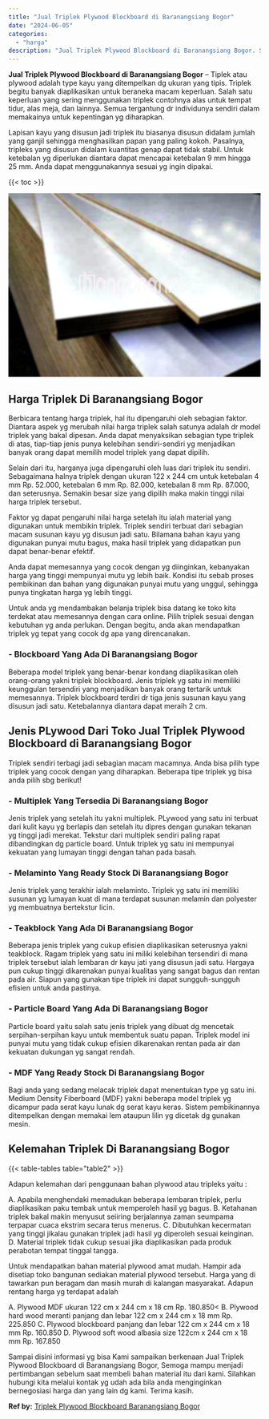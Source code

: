 ```yaml
---
title: "Jual Triplek Plywood Blockboard di Baranangsiang Bogor"
date: "2024-06-05"
categories: 
  - "harga"
description: "Jual Triplek Plywood Blockboard di Baranangsiang Bogor. Sampai disini informasi yg bisa Kami sampaikan berkenaan Jual Triplek Plywood Blockboard di Baranangs..."
---
```


**Jual Triplek Plywood Blockboard di Baranangsiang Bogor** – Tiplek atau plywood adalah type kayu yang ditempelkan dg ukuran yang tipis. Triplek begitu banyak diaplikasikan untuk beraneka macam keperluan. Salah satu keperluan yang sering menggunakan triplek contohnya alas untuk tempat tidur, alas meja, dan lainnya. Semua tergantung dr individunya sendiri dalam memakainya untuk kepentingan yg diharapkan.

Lapisan kayu yang disusun jadi triplek itu biasanya disusun didalam jumlah yang ganjil sehingga menghasilkan papan yang paling kokoh. Pasalnya, tripleks yang disusun didalam kuantitas genap dapat tidak stabil. Untuk ketebalan yg diperlukan diantara dapat mencapai ketebalan 9 mm hingga 25 mm. Anda dapat menggunakannya sesuai yg ingin dipakai.

{{< toc >}}

![Jual Triplek Plywood Blockboard di Baranangsiang Bogor](/images/jual-triplek-murah-26.png)

## Harga Triplek Di Baranangsiang Bogor

Berbicara tentang harga triplek, hal itu dipengaruhi oleh sebagian faktor. Diantara aspek yg merubah nilai harga triplek salah satunya adalah dr model triplek yang bakal dipesan. Anda dapat menyaksikan sebagian type triplek di atas, tiap-tiap jenis punya kelebihan sendiri-sendiri yg menjadikan banyak orang dapat memilih model triplek yang dapat dipilih.

Selain dari itu, harganya juga dipengaruhi oleh luas dari triplek itu sendiri. Sebagaimana halnya triplek dengan ukuran 122 x 244 cm untuk ketebalan 4 mm Rp. 52.000, ketebalan 6 mm Rp. 82.000, ketebalan 8 mm Rp. 87.000, dan seterusnya. Semakin besar size yang dipilih maka makin tinggi nilai harga triplek tersebut.

Faktor yg dapat pengaruhi nilai harga setelah itu ialah material yang digunakan untuk membikin triplek. Triplek sendiri terbuat dari sebagian macam susunan kayu yg disusun jadi satu. Bilamana bahan kayu yang digunakan punyai mutu bagus, maka hasil triplek yang didapatkan pun dapat benar-benar efektif.

Anda dapat memesannya yang cocok dengan yg diinginkan, kebanyakan harga yang tinggi mempunyai mutu yg lebih baik. Kondisi itu sebab proses pembikinan dan bahan yang digunakan punyai mutu yang unggul, sehingga punya tingkatan harga yg lebih tinggi.

Untuk anda yg mendambakan belanja triplek bisa datang ke toko kita terdekat atau memesannya dengan cara online. Pilih triplek sesuai dengan kebutuhan yg anda perlukan. Dengan begitu, anda akan mendapatkan triplek yg tepat yang cocok dg apa yang direncanakan.

### \- Blockboard Yang Ada Di Baranangsiang Bogor

Beberapa model triplek yang benar-benar kondang diaplikasikan oleh orang-orang yakni triplek blockboard. Jenis triplek yg satu ini memiliki keunggulan tersendiri yang menjadikan banyak orang tertarik untuk memesannya. Triplek blockboard terdiri dr tiga jenis susunan kayu yang disusun jadi satu. Ketebalannya diantara dapat meraih 2 cm.

## Jenis PLywood Dari Toko Jual Triplek Plywood Blockboard di Baranangsiang Bogor

Triplek sendiri terbagi jadi sebagian macam macamnya. Anda bisa pilih type triplek yang cocok dengan yang diharapkan. Beberapa tipe triplek yg bisa anda pilih sbg berikut!

### \- Multiplek Yang Tersedia Di Baranangsiang Bogor

Jenis triplek yang setelah itu yakni multiplek. PLywood yang satu ini terbuat dari kulit kayu yg berlapis dan setelah itu dipres dengan gunakan tekanan yg tinggi jadi merekat. Tekstur dari multiplek sendiri paling rapat dibandingkan dg particle board. Untuk triplek yg satu ini mempunyai kekuatan yang lumayan tinggi dengan tahan pada basah.

### \- Melaminto Yang Ready Stock Di Baranangsiang Bogor

Jenis triplek yang terakhir ialah melaminto. Triplek yg satu ini memiliki susunan yg lumayan kuat di mana terdapat susunan melamin dan polyester yg membuatnya bertekstur licin.

### \- Teakblock Yang Ada Di Baranangsiang Bogor

Beberapa jenis triplek yang cukup efisien diaplikasikan seterusnya yakni teakblock. Ragam triplek yang satu ini miliki kelebihan tersendiri di mana triplek tersebut ialah lembaran dr kayu jati yang disusun jadi satu. Hargaya pun cukup tinggi dikarenakan punyai kualitas yang sangat bagus dan rentan pada air. Siapun yang gunakan tipe triplek ini dapat sungguh-sungguh efisien untuk anda pastinya.

### \- Particle Board Yang Ada Di Baranangsiang Bogor

Particle board yaitu salah satu jenis triplek yang dibuat dg mencetak serpihan-serpihan kayu untuk membentuk suatu papan. Triplek model ini punyai mutu yang tidak cukup efisien dikarenakan rentan pada air dan kekuatan dukungan yg sangat rendah.

### \- MDF Yang Ready Stock Di Baranangsiang Bogor

Bagi anda yang sedang melacak triplek dapat menentukan type yg satu ini. Medium Density Fiberboard (MDF) yakni beberapa model triplek yg dicampur pada serat kayu lunak dg serat kayu keras. Sistem pembikinannya ditempelkan dengan memakai lem ataupun lilin yg dicetak dg gunakan mesin.

## Kelemahan Triplek Di Baranangsiang Bogor

{{< table-tables table="table2" >}}

Adapun kelemahan dari penggunaan bahan plywood atau tripleks yaitu :

A. Apabila menghendaki memadukan beberapa lembaran triplek, perlu diaplikasikan paku tembak untuk memperoleh hasil yg bagus. B. Ketahanan triplek bakal makin menyusut seiiring berjalannya zaman seumpama terpapar cuaca ekstrim secara terus menerus. C. Dibutuhkan kecermatan yang tinggi jikalau gunakan triplek jadi hasil yg diperoleh sesuai keinginan. D. Material triplek tidak cukup sesuai jika diaplikasikan pada produk perabotan tempat tinggal tangga.

Untuk mendapatkan bahan material plywood amat mudah. Hampir ada disetiap toko bangunan sediakan material plywood tersebut. Harga yang di tawarkan pun beragam dan masih murah di kalangan masyarakat. Adapun rentang harga yg terdapat adalah

A. Plywood MDF ukuran 122 cm x 244 cm x 18 cm Rp. 180.850< B. Plywood hard wood meranti panjang dan lebar 122 cm x 244 cm x 18 mm Rp. 225.850 C. Plywood blockboard panjang dan lebar 122 cm x 244 cm x 18 mm Rp. 160.850 D. Plywood soft wood albasia size 122cm x 244 cm x 18 mm Rp. 167.850

Sampai disini informasi yg bisa Kami sampaikan berkenaan Jual Triplek Plywood Blockboard di Baranangsiang Bogor, Semoga mampu menjadi pertimbangan sebelum saat membeli bahan material itu dari kami. Silahkan hubungi kita melalui kontak yg udah ada bila anda menginginkan bernegosiasi harga dan yang lain dg kami. Terima kasih.

**Ref by:** [Triplek Plywood Blockboard Baranangsiang Bogor](https://id.wikipedia.org/wiki/Triplek)
